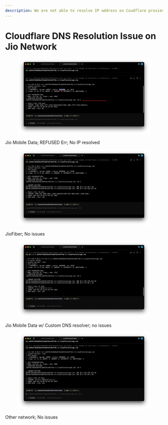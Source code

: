 ```yaml
---
description: We are not able to resolve IP address on Coudflare proxied mode on Jio.
---
```


# Cloudflare DNS Resolution Issue on Jio Network

<figure><img src=".gitbook/assets/Jio Mobile Data.jpg" alt=""><figcaption></figcaption></figure>

Jio Mobile Data; REFUSED Err; No IP resolved

<figure><img src=".gitbook/assets/Jio Fiber.jpg" alt=""><figcaption></figcaption></figure>

JioFiber; No issues

<figure><img src=".gitbook/assets/Jio Mobile Data with custom resolver.jpg" alt=""><figcaption></figcaption></figure>

Jio Mobile Data w/ Custom DNS resolver; no issues

<figure><img src=".gitbook/assets/Other network.jpg" alt=""><figcaption></figcaption></figure>

Other network; No issues
